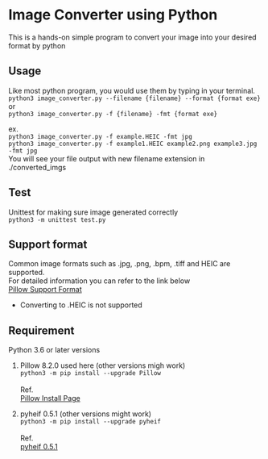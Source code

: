 # Image Converter using Python
This is a hands-on simple program to convert your image into your desired format by python  

## Usage
Like most python program, you would use them by typing in your terminal.   
`python3 image_converter.py --filename {filename} --format {format exe}`    
or   
`python3 image_converter.py -f {filename} -fmt {format exe}`  

ex.  
`python3 image_converter.py -f example.HEIC -fmt jpg`    
`python3 image_converter.py -f example1.HEIC example2.png example3.jpg -fmt jpg`   
You will see your file output with new filename extension in ./converted_imgs 

## Test
Unittest for making sure image generated correctly<br/>
`python3 -m unittest test.py`  

## Support format
Common image formats such as .jpg, .png, .bpm, .tiff and HEIC are supported.  
For detailed information you can refer to the link below<br/>
[Pillow Support Format](https://pillow.readthedocs.io/en/stable/handbook/image-file-formats.html)
* Converting to .HEIC is not supported


## Requirement 
Python 3.6 or later versions
1. Pillow 8.2.0 used here (other versions migh work) <br/>
   `python3 -m pip install --upgrade Pillow`<br/> 
   <br/>
   Ref.    
   [Pillow Install Page](https://pillow.readthedocs.io/en/stable/installation.html)


2. pyheif 0.5.1 (other versions might work)<br/> 
  `python3 -m pip install --upgrade pyheif`<br/> 
   <br/>
   Ref.   
   [pyheif 0.5.1](https://pypi.org/project/pyheif/)
